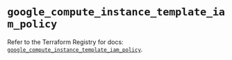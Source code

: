 # `google_compute_instance_template_iam_policy`

Refer to the Terraform Registry for docs: [`google_compute_instance_template_iam_policy`](https://registry.terraform.io/providers/hashicorp/google-beta/6.23.0/docs/resources/google_compute_instance_template_iam_policy).
